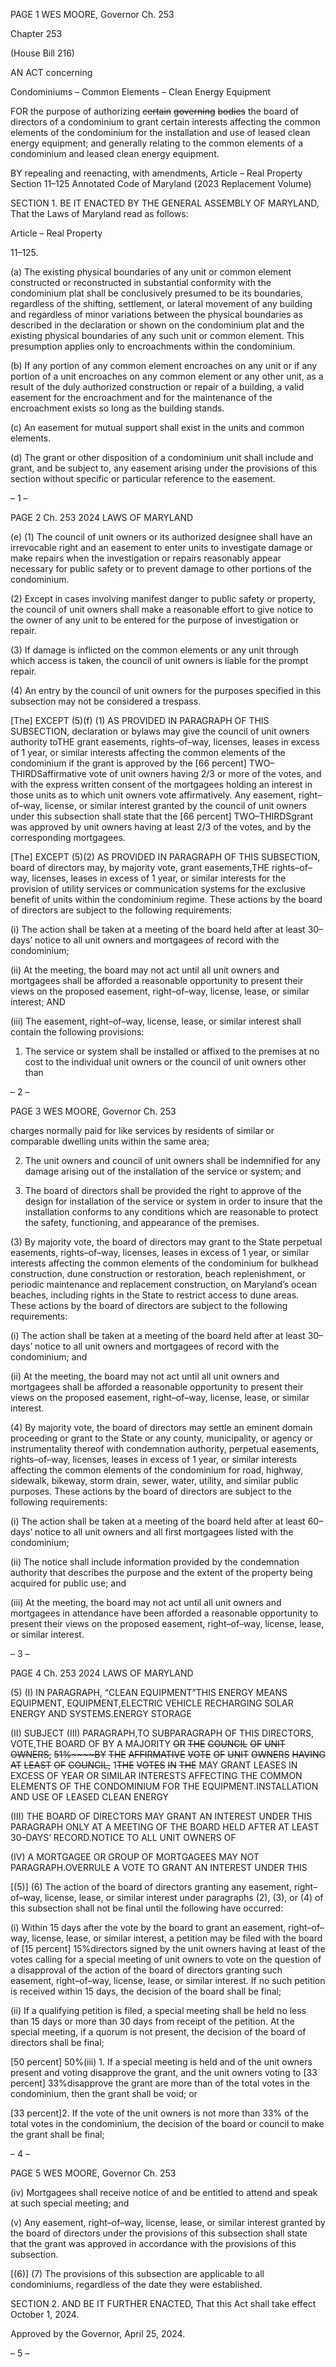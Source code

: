 PAGE 1
WES MOORE, Governor Ch. 253

Chapter 253

(House Bill 216)

AN ACT concerning

Condominiums – Common Elements – Clean Energy Equipment

FOR the purpose of authorizing ~~certain~~ ~~governing~~ ~~bodies~~ the board of directors of a
condominium to grant certain interests affecting the common elements of the
condominium for the installation and use of leased clean energy equipment; and
generally relating to the common elements of a condominium and leased clean
energy equipment.

BY repealing and reenacting, with amendments,
Article – Real Property
Section 11–125
Annotated Code of Maryland
(2023 Replacement Volume)

SECTION 1. BE IT ENACTED BY THE GENERAL ASSEMBLY OF MARYLAND,
That the Laws of Maryland read as follows:

Article – Real Property

11–125.

(a) The existing physical boundaries of any unit or common element constructed
or reconstructed in substantial conformity with the condominium plat shall be conclusively
presumed to be its boundaries, regardless of the shifting, settlement, or lateral movement
of any building and regardless of minor variations between the physical boundaries as
described in the declaration or shown on the condominium plat and the existing physical
boundaries of any such unit or common element. This presumption applies only to
encroachments within the condominium.

(b) If any portion of any common element encroaches on any unit or if any portion
of a unit encroaches on any common element or any other unit, as a result of the duly
authorized construction or repair of a building, a valid easement for the encroachment and
for the maintenance of the encroachment exists so long as the building stands.

(c) An easement for mutual support shall exist in the units and common
elements.

(d) The grant or other disposition of a condominium unit shall include and grant,
and be subject to, any easement arising under the provisions of this section without specific
or particular reference to the easement.

– 1 –

PAGE 2
Ch. 253 2024 LAWS OF MARYLAND

(e) (1) The council of unit owners or its authorized designee shall have an
irrevocable right and an easement to enter units to investigate damage or make repairs
when the investigation or repairs reasonably appear necessary for public safety or to
prevent damage to other portions of the condominium.

(2) Except in cases involving manifest danger to public safety or property,
the council of unit owners shall make a reasonable effort to give notice to the owner of any
unit to be entered for the purpose of investigation or repair.

(3) If damage is inflicted on the common elements or any unit through
which access is taken, the council of unit owners is liable for the prompt repair.

(4) An entry by the council of unit owners for the purposes specified in this
subsection may not be considered a trespass.

[The] EXCEPT (5)(f) (1) AS PROVIDED IN PARAGRAPH OF THIS
SUBSECTION, declaration or bylaws may give the council of unit owners authority toTHE
grant easements, rights–of–way, licenses, leases in excess of 1 year, or similar interests
affecting the common elements of the condominium if the grant is approved by the
[66 percent] TWO–THIRDSaffirmative vote of unit owners having 2/3 or more of the votes,
and with the express written consent of the mortgagees holding an interest in those units
as to which unit owners vote affirmatively. Any easement, right–of–way, license, or similar
interest granted by the council of unit owners under this subsection shall state that the
[66 percent] TWO–THIRDSgrant was approved by unit owners having at least 2/3 of the
votes, and by the corresponding mortgagees.

[The] EXCEPT (5)(2) AS PROVIDED IN PARAGRAPH OF THIS
SUBSECTION, board of directors may, by majority vote, grant easements,THE
rights–of–way, licenses, leases in excess of 1 year, or similar interests for the provision of
utility services or communication systems for the exclusive benefit of units within the
condominium regime. These actions by the board of directors are subject to the following
requirements:

(i) The action shall be taken at a meeting of the board held after at
least 30–days’ notice to all unit owners and mortgagees of record with the condominium;

(ii) At the meeting, the board may not act until all unit owners and
mortgagees shall be afforded a reasonable opportunity to present their views on the
proposed easement, right–of–way, license, lease, or similar interest; AND

(iii) The easement, right–of–way, license, lease, or similar interest
shall contain the following provisions:

1. The service or system shall be installed or affixed to the
premises at no cost to the individual unit owners or the council of unit owners other than

– 2 –

PAGE 3
WES MOORE, Governor Ch. 253

charges normally paid for like services by residents of similar or comparable dwelling units
within the same area;

2. The unit owners and council of unit owners shall be
indemnified for any damage arising out of the installation of the service or system; and

3. The board of directors shall be provided the right to
approve of the design for installation of the service or system in order to insure that the
installation conforms to any conditions which are reasonable to protect the safety,
functioning, and appearance of the premises.

(3) By majority vote, the board of directors may grant to the State
perpetual easements, rights–of–way, licenses, leases in excess of 1 year, or similar interests
affecting the common elements of the condominium for bulkhead construction, dune
construction or restoration, beach replenishment, or periodic maintenance and replacement
construction, on Maryland’s ocean beaches, including rights in the State to restrict access
to dune areas. These actions by the board of directors are subject to the following
requirements:

(i) The action shall be taken at a meeting of the board held after at
least 30–days’ notice to all unit owners and mortgagees of record with the condominium;
and

(ii) At the meeting, the board may not act until all unit owners and
mortgagees shall be afforded a reasonable opportunity to present their views on the
proposed easement, right–of–way, license, lease, or similar interest.

(4) By majority vote, the board of directors may settle an eminent domain
proceeding or grant to the State or any county, municipality, or agency or instrumentality
thereof with condemnation authority, perpetual easements, rights–of–way, licenses, leases
in excess of 1 year, or similar interests affecting the common elements of the condominium
for road, highway, sidewalk, bikeway, storm drain, sewer, water, utility, and similar public
purposes. These actions by the board of directors are subject to the following requirements:

(i) The action shall be taken at a meeting of the board held after at
least 60–days’ notice to all unit owners and all first mortgagees listed with the
condominium;

(ii) The notice shall include information provided by the
condemnation authority that describes the purpose and the extent of the property being
acquired for public use; and

(iii) At the meeting, the board may not act until all unit owners and
mortgagees in attendance have been afforded a reasonable opportunity to present their
views on the proposed easement, right–of–way, license, lease, or similar interest.

– 3 –

PAGE 4
Ch. 253 2024 LAWS OF MARYLAND

(5) (I) IN PARAGRAPH, “CLEAN EQUIPMENT”THIS ENERGY MEANS
EQUIPMENT, EQUIPMENT,ELECTRIC VEHICLE RECHARGING SOLAR ENERGY AND
SYSTEMS.ENERGY STORAGE

(II) SUBJECT (III) PARAGRAPH,TO SUBPARAGRAPH OF THIS
DIRECTORS, VOTE,THE BOARD OF BY A MAJORITY ~~OR~~ ~~THE~~ ~~COUNCIL~~ ~~OF~~ ~~UNIT~~
~~OWNERS,~~ ~~51%~~~~BY~~ ~~THE~~ ~~AFFIRMATIVE~~ ~~VOTE~~ ~~OF~~ ~~UNIT~~ ~~OWNERS~~ ~~HAVING~~ ~~AT~~ ~~LEAST~~ ~~OF~~
~~COUNCIL,~~ 1~~THE~~ ~~VOTES~~ ~~IN~~ ~~THE~~ MAY GRANT LEASES IN EXCESS OF YEAR OR SIMILAR
INTERESTS AFFECTING THE COMMON ELEMENTS OF THE CONDOMINIUM FOR THE
EQUIPMENT.INSTALLATION AND USE OF LEASED CLEAN ENERGY

(III) THE BOARD OF DIRECTORS MAY GRANT AN INTEREST
UNDER THIS PARAGRAPH ONLY AT A MEETING OF THE BOARD HELD AFTER AT LEAST
30–DAYS’ RECORD.NOTICE TO ALL UNIT OWNERS OF

(IV) A MORTGAGEE OR GROUP OF MORTGAGEES MAY NOT
PARAGRAPH.OVERRULE A VOTE TO GRANT AN INTEREST UNDER THIS

[(5)] (6) The action of the board of directors granting any easement,
right–of–way, license, lease, or similar interest under paragraphs (2), (3), or (4) of this
subsection shall not be final until the following have occurred:

(i) Within 15 days after the vote by the board to grant an easement,
right–of–way, license, lease, or similar interest, a petition may be filed with the board of
[15 percent] 15%directors signed by the unit owners having at least of the votes calling
for a special meeting of unit owners to vote on the question of a disapproval of the action of
the board of directors granting such easement, right–of–way, license, lease, or similar
interest. If no such petition is received within 15 days, the decision of the board shall be
final;

(ii) If a qualifying petition is filed, a special meeting shall be held no
less than 15 days or more than 30 days from receipt of the petition. At the special meeting,
if a quorum is not present, the decision of the board of directors shall be final;

[50 percent] 50%(iii) 1. If a special meeting is held and of the
unit owners present and voting disapprove the grant, and the unit owners voting to
[33 percent] 33%disapprove the grant are more than of the total votes in the condominium,
then the grant shall be void; or

[33 percent]2. If the vote of the unit owners is not more than
33% of the total votes in the condominium, the decision of the board or council to make the
grant shall be final;

– 4 –

PAGE 5
WES MOORE, Governor Ch. 253

(iv) Mortgagees shall receive notice of and be entitled to attend and
speak at such special meeting; and

(v) Any easement, right–of–way, license, lease, or similar interest
granted by the board of directors under the provisions of this subsection shall state that
the grant was approved in accordance with the provisions of this subsection.

[(6)] (7) The provisions of this subsection are applicable to all
condominiums, regardless of the date they were established.

SECTION 2. AND BE IT FURTHER ENACTED, That this Act shall take effect
October 1, 2024.

Approved by the Governor, April 25, 2024.

– 5 –
